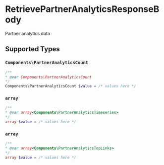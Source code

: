 # RetrievePartnerAnalyticsResponseBody

Partner analytics data


## Supported Types

### `Components\PartnerAnalyticsCount`

```php
/**
* @var Components\PartnerAnalyticsCount
*/
Components\PartnerAnalyticsCount $value = /* values here */
```

### `array`

```php
/**
* @var array<Components\PartnerAnalyticsTimeseries>
*/
array $value = /* values here */
```

### `array`

```php
/**
* @var array<Components\PartnerAnalyticsTopLinks>
*/
array $value = /* values here */
```

